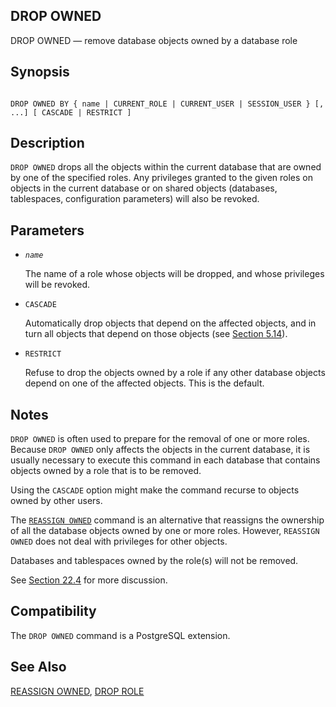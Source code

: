 ## DROP OWNED

DROP OWNED — remove database objects owned by a database role

## Synopsis

```

DROP OWNED BY { name | CURRENT_ROLE | CURRENT_USER | SESSION_USER } [, ...] [ CASCADE | RESTRICT ]
```

## Description

`DROP OWNED` drops all the objects within the current database that are owned by one of the specified roles. Any privileges granted to the given roles on objects in the current database or on shared objects (databases, tablespaces, configuration parameters) will also be revoked.

## Parameters

* *`name`*

    The name of a role whose objects will be dropped, and whose privileges will be revoked.

* `CASCADE`

    Automatically drop objects that depend on the affected objects, and in turn all objects that depend on those objects (see [Section 5.14](ddl-depend.html "5.14. Dependency Tracking")).

* `RESTRICT`

    Refuse to drop the objects owned by a role if any other database objects depend on one of the affected objects. This is the default.

## Notes

`DROP OWNED` is often used to prepare for the removal of one or more roles. Because `DROP OWNED` only affects the objects in the current database, it is usually necessary to execute this command in each database that contains objects owned by a role that is to be removed.

Using the `CASCADE` option might make the command recurse to objects owned by other users.

The [`REASSIGN OWNED`](sql-reassign-owned.html "REASSIGN OWNED") command is an alternative that reassigns the ownership of all the database objects owned by one or more roles. However, `REASSIGN OWNED` does not deal with privileges for other objects.

Databases and tablespaces owned by the role(s) will not be removed.

See [Section 22.4](role-removal.html "22.4. Dropping Roles") for more discussion.

## Compatibility

The `DROP OWNED` command is a PostgreSQL extension.

## See Also

[REASSIGN OWNED](sql-reassign-owned.html "REASSIGN OWNED"), [DROP ROLE](sql-droprole.html "DROP ROLE")